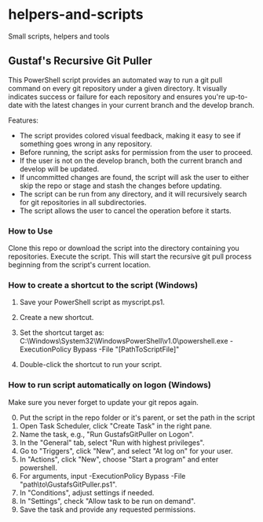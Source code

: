 # helpers-and-scripts
Small scripts, helpers and tools

## Gustaf's Recursive Git Puller

This PowerShell script provides an automated way to run a git pull command on every git repository under a given directory. It visually indicates success or failure for each repository and ensures you're up-to-date with the latest changes in your current branch and the develop branch.

Features:

- The script provides colored visual feedback, making it easy to see if something goes wrong in any repository.
- Before running, the script asks for permission from the user to proceed.
- If the user is not on the develop branch, both the current branch and develop will be updated.
- If uncommitted changes are found, the script will ask the user to either skip the repo or stage and stash the changes before updating.
- The script can be run from any directory, and it will recursively search for git repositories in all subdirectories.
- The script allows the user to cancel the operation before it starts.

### How to Use
Clone this repo or download the script into the directory containing you repositories.
Execute the script. This will start the recursive git pull process beginning from the script's current location.

### How to create a shortcut to the script (Windows)
1. Save your PowerShell script as myscript.ps1.

2. Create a new shortcut.

3. Set the shortcut target as:
C:\Windows\System32\WindowsPowerShell\v1.0\powershell.exe -ExecutionPolicy Bypass -File "[PathToScriptFile]"

4. Double-click the shortcut to run your script.

### How to run script automatically on logon (Windows)
Make sure you never forget to update your git repos again.

0. Put the script in the repo folder or it's parent, or set the path in the script
1. Open Task Scheduler, click "Create Task" in the right pane.
2. Name the task, e.g., "Run GustafsGitPuller on Logon".
3. In the "General" tab, select "Run with highest privileges".
4. Go to "Triggers", click "New", and select "At log on" for your user.
5. In "Actions", click "New", choose "Start a program" and enter powershell.
6. For arguments, input -ExecutionPolicy Bypass -File "path\to\GustafsGitPuller.ps1".
7. In "Conditions", adjust settings if needed.
8. In "Settings", check "Allow task to be run on demand".
9. Save the task and provide any requested permissions.
